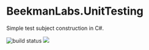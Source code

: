 # BeekmanLabs.UnitTesting
Simple test subject construction in C#.

![build status]()
<a href="https://ci.appveyor.com/project/ethanhann/beekmanlabs/branch/master">
    <img src="https://ci.appveyor.com/api/projects/status/github/BeekmanLabs/BeekmanLabs.UnitTesting?branch=master&svg=true">
</a>
